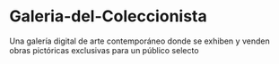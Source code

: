 # Galeria-del-Coleccionista
Una galería digital de arte contemporáneo donde se exhiben y venden obras pictóricas exclusivas para un público selecto
